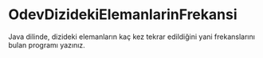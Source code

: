 # OdevDizidekiElemanlarinFrekansi
Java dilinde, dizideki elemanların kaç kez tekrar edildiğini yani frekanslarını bulan programı yazınız.

